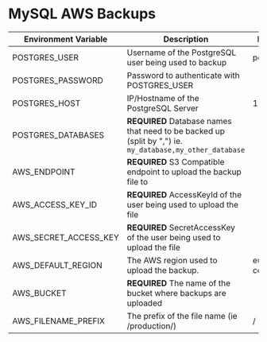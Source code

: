 # MySQL AWS Backups

| Environment Variable  | Description                                                                                              | Default      |
|-----------------------|----------------------------------------------------------------------------------------------------------|--------------|
| POSTGRES_USER            | Username of the PostgreSQL user being used to backup                                                          | postgres         |
| POSTGRES_PASSWORD        | Password to authenticate with POSTGRES_USER                                                                 |              |
| POSTGRES_HOST            | IP/Hostname of the PostgreSQL Server                                                                          | 127.0.0.1    |
| POSTGRES_DATABASES       | **REQUIRED** Database names that need to be backed up (split by ",") ie. `my_database,my_other_database` |              |
| AWS_ENDPOINT          | **REQUIRED** S3 Compatible endpoint to upload the backup file to                                         |              |
| AWS_ACCESS_KEY_ID     | **REQUIRED** AccessKeyId of the user being used to upload the file                                       |              |
| AWS_SECRET_ACCESS_KEY | **REQUIRED** SecretAccessKey of the user being used to upload the file                                   |              |
| AWS_DEFAULT_REGION    | The AWS region used to upload the backup.                                                                | eu-central-1 |
| AWS_BUCKET            | **REQUIRED** The name of the bucket where backups are uploaded                                           |              |
| AWS_FILENAME_PREFIX       | The prefix of the file name (ie /production/)                                                                   | /            |